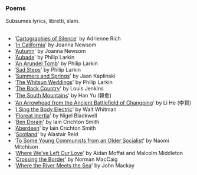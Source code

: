 <h3>Poems</h3>
<div>
	Subsumes lyrics, libretti, slam.<br><br>
	<ul>
		<li>'<a href="{{rich}}">Cartographies of Silence</a>' by Adrienne Rich</li>
		<li>'<a href="{{cali}}">In California</a>' by Joanna Newsom</li>
		<li>'<a href="{{aut}}">Autumn</a>' by Joanna Newsom</li>
		<li>'<a href="{{au}}">Aubade</a>' by Philip Larkin</li>
		<li>'<a href="{{arun}}">An Arundel Tomb</a>' by Philip Larkin</li>
		<li>'<a href="{{arun}}">Sad Steps</a>' by Philip Larkin</li>
		<li>'<a href="{{kap}}">Summers and Springs</a>' by Jaan Kaplinski</li>
		<li>'<a href="{{whit}}">The Whitsun Weddings</a>' by Philip Larkin</li>
		<li>'<a href="{{back}}">The Back Country</a>' by Louis Jenkins</li>
		<li>'<a href="{{yu}}">The South Mountains</a>' by Han Yu (韓愈)</li>
		<li>'<a href="{{he}}">An Arrowhead from the Ancient Battlefield of Changping</a>' by Li He (李賀)</li>
		<li>'<a href="{{walt}}">I Sing the Body Electric</a>' by Walt Whitman </li>
		<li>'<a href="{{flo}}">Floreat Inertia</a>' by Nigel Blackwell</li>
		<li>'<a href="{{ben}}">Ben Dorain</a>' by Iain Crichton Smith</li>
		<li>'<a href="{{aber}}">Aberdeen</a>' by Iain Crichton Smith  </li>
		<li>'<a href="{{scot}}">Scotland</a>' by Alastair Reid</li>
		<li>'<a href="{{comm}}">To Some Young Communists from an Older Socialist</a>' by Naomi Mitchison</li>
		<li>'<a href="{{where}}">Where We've Left Our Love</a>' by Aidan Moffat and Malcolm Middleton</li>
		<li>'<a href="{{bord}}">Crossing the Border</a>' by Norman MacCaig</li>
		<li>'<a href="{{river}}">Where the River Meets the Sea</a>' by John Mackay</li>
	</ul>
</div>